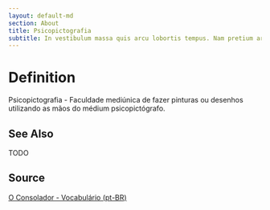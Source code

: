 ```yaml
---
layout: default-md
section: About
title: Psicopictografia
subtitle: In vestibulum massa quis arcu lobortis tempus. Nam pretium arcu in odio vulputate luctus.
---
```


# Definition
Psicopictografia - Faculdade mediúnica de fazer pinturas ou desenhos utilizando as mãos do médium psicopictógrafo. 


## See Also
TODO

## Source
[O Consolador - Vocabulário (pt-BR)](http://www.oconsolador.com.br/linkfixo/vocabulario/principal.html)
